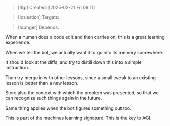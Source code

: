 
>[!tip] Created: [2025-02-21 Fri 09:11]

>[!question] Targets: 

>[!danger] Depends: 

When a human does a code edit and then carries on, this is a great learning experience.

When we tell the bot, we actually want it to go into its memory somewhere.

It should look at the diffs, and try to distill down this into a simple instruction.  

Then try merge in with other lessons, since a small tweak to an existing  lesson is better than a new lesson.

Store also the context with which the problem was presented, so that we can recognize such things again in the future.

Same thing applies when the bot figures something out too.

This is part of the machines learning signature.  This is the key to AGI.
